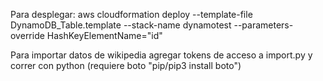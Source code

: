 Para desplegar: 
aws cloudformation deploy --template-file DynamoDB_Table.template --stack-name dynamotest --parameters-override HashKeyElementName="id"

Para importar datos de wikipedia agregar tokens de acceso a import.py y correr con python (requiere boto "pip/pip3 install boto")
